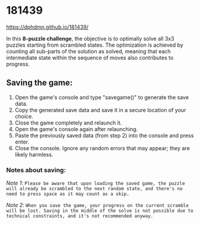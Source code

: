 # 181439
https://dphdmn.github.io/181439/

In this **8-puzzle challenge**, the objective is to optimally solve all 3x3 puzzles starting from scrambled states. 
The optimization is achieved by counting all sub-parts of the solution as solved, meaning that each intermediate state within the sequence of moves also contributes to progress.

## Saving the game:
1) Open the game's console and type "savegame()" to generate the save data.
2) Copy the generated save data and save it in a secure location of your choice.
3) Close the game completely and relaunch it.
4) Open the game's console again after relaunching.
5) Paste the previously saved data (from step 2) into the console and press enter.
6) Close the console. Ignore any random errors that may appear; they are likely harmless.

### Notes about saving:
*Note 1*: ``Please be aware that upon loading the saved game, the puzzle will already be scrambled to the next random state, and there's no need to press space as it may count as a skip.``

*Note 2*: ``When you save the game, your progress on the current scramble will be lost. Saving in the middle of the solve is not possible due to technical constraints, and it's not recommended anyway.``

